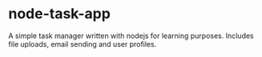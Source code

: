 # node-task-app

A simple task manager written with nodejs for learning purposes.
Includes file uploads, email sending and user profiles.